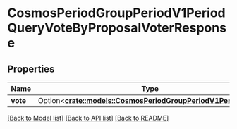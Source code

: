 # CosmosPeriodGroupPeriodV1PeriodQueryVoteByProposalVoterResponse

## Properties

Name | Type | Description | Notes
------------ | ------------- | ------------- | -------------
**vote** | Option<[**crate::models::CosmosPeriodGroupPeriodV1PeriodVote**](cosmos.group.v1.Vote.md)> |  | [optional]

[[Back to Model list]](../README.md#documentation-for-models) [[Back to API list]](../README.md#documentation-for-api-endpoints) [[Back to README]](../README.md)


